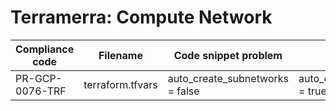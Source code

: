 # Terramerra: Compute Network

Compliance code | Filename       | Code snippet problem          | Fixed code
----------------|----------------|-------------------------------|-----------------------------------
PR-GCP-0076-TRF |terraform.tfvars|auto_create_subnetworks = false|auto_create_subnetworks = true
